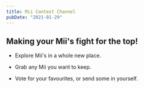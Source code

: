 ```yaml
---
title: Mii Contest Channel
pubDate: "2021-01-29"
---
```

## Making your Mii's fight for the top!

- Explore Mii's in a whole new place.

- Grab any Mii you want to keep.

- Vote for your favourites, or send some in yourself.
